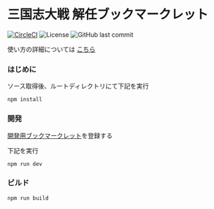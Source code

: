 # 三国志大戦 解任ブックマークレット

[![CircleCI](https://circleci.com/gh/boushi-bird/3594t-discard-bookmarklet.svg?style=shield)](https://circleci.com/gh/boushi-bird/3594t-discard-bookmarklet)
![License](https://img.shields.io/github/license/boushi-bird/3594t-discard-bookmarklet.svg)
![GitHub last commit](https://img.shields.io/github/last-commit/boushi-bird/3594t-discard-bookmarklet/master.svg)

使い方の詳細については [こちら](https://boushi-bird.github.io/3594t-discard-bookmarklet/)

### はじめに

ソース取得後、ルートディレクトリにて下記を実行

```
npm install
```

### 開発

[開発用ブックマークレット](docs/bookmarklet/local.js)を登録する

下記を実行

```shell
npm run dev
```

### ビルド

```shell
npm run build
```
